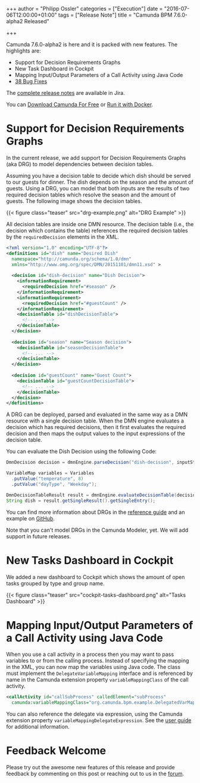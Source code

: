 +++
author = "Philipp Ossler"
categories = ["Execution"]
date = "2016-07-06T12:00:00+01:00"
tags = ["Release Note"]
title = "Camunda BPM 7.6.0-alpha2 Released"

+++

Camunda 7.6.0-alpha2 is here and it is packed with new features. The highlights are:

* Support for Decision Requirements Graphs
* New Task Dashboard in Cockpit
* Mapping Input/Output Parameters of a Call Activity using Java Code
* [38 Bug Fixes](https://jira.camunda.com/issues/?jql=issuetype%20%3D%20%22Bug%20Report%22%20AND%20fixVersion%20%3D%207.6.0-alpha2)

The [complete release notes](https://jira.camunda.com/secure/ReleaseNote.jspa?projectId=10230&version=14605) are available in Jira.

You can [Download Camunda For Free](https://camunda.org/download/)
or [Run it with Docker](https://hub.docker.com/r/camunda/camunda-bpm-platform/).

<!--more-->

# Support for Decision Requirements Graphs

In the current release, we add support for Decision Requirements Graphs (aka DRG) to model dependencies between decision tables. 

Assuming you have a decision table to decide which dish should be served to our guests for dinner. The dish depends on the season and the amount of guests. Using a DRG, you can model that both inputs are the results of two required decision tables which resolve the season and the amount of guests. The following image shows the decision tables. 

{{< figure class="teaser" src="drg-example.png" alt="DRG Example" >}}

All decision tables are inside one DMN resource. The decision table (i.e., the decision which contains the table) references the required decision tables by the `requiredDecision` elements in the XML.

```xml
<?xml version="1.0" encoding="UTF-8"?>
<definitions id="dish" name="Desired Dish" 
  namespace="http://camunda.org/schema/1.0/dmn"
  xmlns="http://www.omg.org/spec/DMN/20151101/dmn11.xsd" >
  
  <decision id="dish-decision" name="Dish Decision">
    <informationRequirement>
      <requiredDecision href="#season" />
    </informationRequirement>
    <informationRequirement>
      <requiredDecision href="#guestCount" />
    </informationRequirement>
    <decisionTable id="dishDecisionTable">
      <!-- ... -->
    </decisionTable>
  </decision>
  
  <decision id="season" name="Season decision">
    <decisionTable id="seasonDecisionTable">
      <!-- ... -->
    </decisionTable>
  </decision>
  
  <decision id="guestCount" name="Guest Count">
    <decisionTable id="guestCountDecisionTable">
      <!-- ... -->
    </decisionTable>
  </decision>
</definitions>
```  

A DRG can be deployed, parsed and evaluated in the same way as a DMN resource with a single decision table. When the DMN engine evaluates a decision which has required decisions, then it first evaluates the required decision and then maps the output values to the input expressions of the decision table. 

You can evaluate the Dish Decision using the following Code:

```java
DmnDecision decision = dmnEngine.parseDecision("dish-decision", inputStream);

VariableMap variables = Variables
  .putValue("temperature", 8)
  .putValue("dayType", "Weekday");

DmnDecisionTableResult result = dmnEngine.evaluateDecisionTable(decision, variables);
String dish = result.getSingleResult().getSingleEntry();
```

You can find more information about DRGs in the [reference guide](https://docs.camunda.org/manual/latest/reference/dmn11/drg/) and an example on [GitHub](https://github.com/camunda/camunda-bpm-examples/tree/master/dmn-engine/dmn-engine-drg).

Note that you can't model DRGs in the Camunda Modeler, yet. We will add support in future releases.

# New Tasks Dashboard in Cockpit

We added a new dashboard to Cockpit which shows the amount of open tasks grouped by type and group name.

{{< figure class="teaser" src="cockpit-tasks-dashboard.png" alt="Tasks Dashboard" >}}

# Mapping Input/Output Parameters of a Call Activity using Java Code

When you use a call activity in a process then you may want to pass variables to or from the calling process. Instead of specifying the mapping in the XML, you can now map the variables using Java code. The class must implement the `DelegateVariableMapping` interface and is referenced by name in the Camunda extension property `variableMappingClass` of the call activity. 

```xml
<callActivity id="callSubProcess" calledElement="subProcess" 
  camunda:variableMappingClass="org.camunda.bpm.example.DelegatedVarMapping"/>
```

You can also reference the delegate via expression, using the Camunda extension property `variableMappingDelegateExpression`. See the [user guide](https://docs.camunda.org/manual/latest/reference/bpmn20/subprocesses/call-activity/#delegation-of-variable-mapping) for additional information.

# Feedback Welcome

Please try out the awesome new features of this release and provide feedback by commenting on this post or reaching out to us in the [forum](https://forum.camunda.org/).

